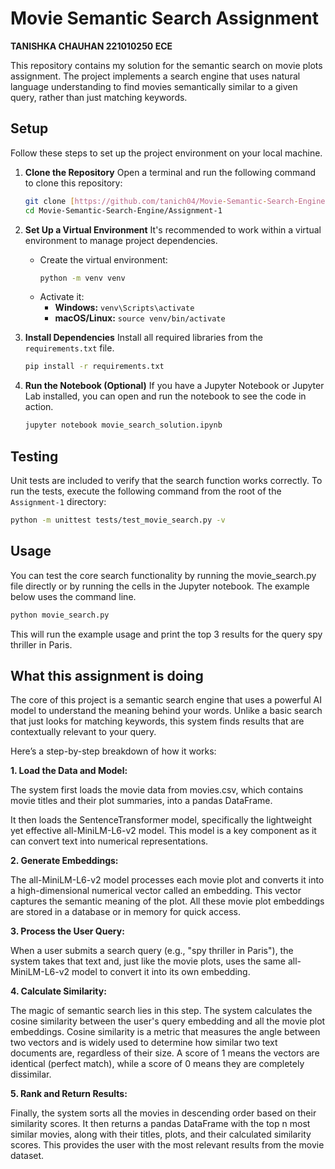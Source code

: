 # Movie Semantic Search Assignment
**TANISHKA CHAUHAN
221010250
ECE**

This repository contains my solution for the semantic search on movie plots assignment. The project implements a search engine that uses natural language understanding to find movies semantically similar to a given query, rather than just matching keywords.

## Setup

Follow these steps to set up the project environment on your local machine.

1.  **Clone the Repository**
    Open a terminal and run the following command to clone this repository:
    ```bash
    git clone [https://github.com/tanich04/Movie-Semantic-Search-Engine.git](https://github.com/tanich04/Movie-Semantic-Search-Engine.git)
    cd Movie-Semantic-Search-Engine/Assignment-1
    ```

2.  **Set Up a Virtual Environment**
    It's recommended to work within a virtual environment to manage project dependencies.
    -   Create the virtual environment:
        ```bash
        python -m venv venv
        ```
    -   Activate it:
        -   **Windows:** `venv\Scripts\activate`
        -   **macOS/Linux:** `source venv/bin/activate`

3.  **Install Dependencies**
    Install all required libraries from the `requirements.txt` file.
    ```bash
    pip install -r requirements.txt
    ```

4.  **Run the Notebook (Optional)**
    If you have a Jupyter Notebook or Jupyter Lab installed, you can open and run the notebook to see the code in action.
    ```bash
    jupyter notebook movie_search_solution.ipynb
    ```

## Testing

Unit tests are included to verify that the search function works correctly. To run the tests, execute the following command from the root of the `Assignment-1` directory:

```bash
python -m unittest tests/test_movie_search.py -v
```
## Usage

You can test the core search functionality by running the movie_search.py file directly or by running the cells in the Jupyter notebook. The example below uses the command line.
```bash
python movie_search.py
```
This will run the example usage and print the top 3 results for the query spy thriller in Paris.

## What this assignment is doing
The core of this project is a semantic search engine that uses a powerful AI model to understand the meaning behind your words. Unlike a basic search that just looks for matching keywords, this system finds results that are contextually relevant to your query.

Here’s a step-by-step breakdown of how it works:

**1. Load the Data and Model:**

The system first loads the movie data from movies.csv, which contains movie titles and their plot summaries, into a pandas DataFrame.

It then loads the SentenceTransformer model, specifically the lightweight yet effective all-MiniLM-L6-v2 model. This model is a key component as it can convert text into numerical representations.

**2. Generate Embeddings:**

The all-MiniLM-L6-v2 model processes each movie plot and converts it into a high-dimensional numerical vector called an embedding. This vector captures the semantic meaning of the plot. All these movie plot embeddings are stored in a database or in memory for quick access.

**3. Process the User Query:**

When a user submits a search query (e.g., "spy thriller in Paris"), the system takes that text and, just like the movie plots, uses the same all-MiniLM-L6-v2 model to convert it into its own embedding.

**4. Calculate Similarity:**

The magic of semantic search lies in this step. The system calculates the cosine similarity between the user's query embedding and all the movie plot embeddings. Cosine similarity is a metric that measures the angle between two vectors and is widely used to determine how similar two text documents are, regardless of their size. A score of 1 means the vectors are identical (perfect match), while a score of 0 means they are completely dissimilar.

**5. Rank and Return Results:**

Finally, the system sorts all the movies in descending order based on their similarity scores. It then returns a pandas DataFrame with the top n most similar movies, along with their titles, plots, and their calculated similarity scores. This provides the user with the most relevant results from the movie dataset.
